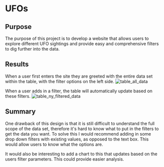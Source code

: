 # UFOs

## Purpose

The purpose of this project is to develop a website that allows users to explore different UFO sightings and provide easy and comprehensive filters to dig further into the data.

## Results

When a user first enters the site they are greeted with the entire data set within the table, with the filter options on the left side.
![table_all_data](https://user-images.githubusercontent.com/16244455/145726060-0ef31a5b-bf4d-43f5-afdf-02e0addf8e1f.png)

When a user adds in a filter, the table will automatically update based on these filters.
![table_ny_filtered_data](https://user-images.githubusercontent.com/16244455/145726086-89caa764-0aca-4afb-8af0-c5577ae7f2a9.png)

## Summary

One drawback of this design is that it is still difficult to understand the full scope of the data set, therefore it's hard to know what to put in the filters to get the data you want.  To solve this I would recommend adding in some drop down filters with existing values, as opposed to the text box.  This would allow users to know what the options are.  

It would also be interesting to add a chart to this that updates based on the users filter parameters.  This could provide easier analysis.
